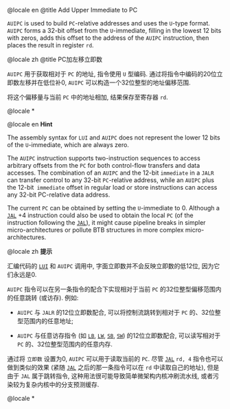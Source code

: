 @locale en
@title Add Upper Immediate to PC

`AUIPC` is used to build `PC`-relative addresses and uses the `U`-type format. 
`AUIPC` forms a 32-bit offset from the `U`-immediate,
filling in the lowest 12 bits with zeros,
adds this offset to the address of the `AUIPC` instruction,
then places the result in register `rd`.

@locale zh
@title PC加左移立即数

`AUIPC` 用于获取相对于 `PC` 的地址, 指令使用 `U` 型编码.
通过将指令中编码的20位立即数左移并在低位补0, `AUIPC` 可以构造一个32位整型的地址偏移范围.

将这个偏移量与当前 `PC` 中的地址相加, 结果保存至寄存器 `rd`.

@locale *
<container type="info">

@locale en
<i class="fa fa-info-circle"></i> <b>Hint</b>

The assembly syntax for `LUI` and `AUIPC` does not represent the lower 12 bits of the `U`-immediate, which are always zero.

The `AUIPC` instruction supports two-instruction sequences to access arbitrary offsets from the `PC` for both control-flow transfers and data accesses.
The combination of an `AUIPC` and the 12-bit `immediate` in a `JALR` can transfer control to any 32-bit `PC`-relative address,
while an `AUIPC` plus the 12-bit` immediate` offset in regular load or store instructions can access any 32-bit PC-relative data address.

The current `PC` can be obtained by setting the `U`-immediate to 0.
Although a [`JAL`](JAL) +4 instruction could also be used to obtain the local `PC` (of the instruction following the [`JAL`](JAL)),
it might cause pipeline breaks in simpler micro-architectures or pollute BTB structures in more complex micro-architectures.

@locale zh
<i class="fa fa-info-circle"></i> <b>提示</b>

汇编代码的 [`LUI`](LUI) 和 `AUIPC` 调用中, 字面立即数并不会反映立即数的低12位, 因为它们永远是0.

`AUIPC` 指令可以在另一条指令的配合下实现相对于当前 `PC` 的32位整型偏移范围内的任意跳转 (或访存). 例如:
	
+ `AUIPC` 与 `JALR` 的12位立即数配合, 可以将控制流跳转到相对于 `PC` 的、32位整型范围内的任意地址;

+ `AUIPC` 与任意访存指令 (如 [`LB`](LB), [`LW`](LW), [`SB`](SB), [`SW`](SW)) 的12位立即数配合, 可以读写相对于 `PC` 的、32位整型范围内的任意内存.

通过将 `立即数` 设置为0, `AUIPC` 可以用于读取当前的 `PC`.
尽管 [`JAL`](JAL) `rd, 4` 指令也可以做到类似的效果 (紧随 [`JAL`](JAL) 之后的那一条指令可以在 `rd` 中读取自己的地址),
但是由于 `JAL` 属于跳转指令, 这种用法很可能导致简单微架构内核冲刷流水线, 或者污染较为复杂内核中的分支预测缓存.

@locale *
</container>